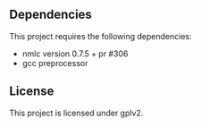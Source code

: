 ## Dependencies

This project requires the following dependencies:

- nmlc version 0.7.5 + pr #306
- gcc preprocessor


## License

This project is licensed under gplv2.